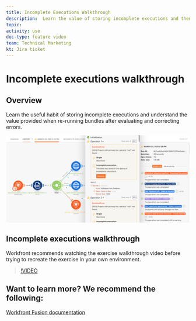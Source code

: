 ```yaml
---
title: Incomplete Executions Walkthrough
description:  Learn the value of storing incomplete executions and then re-running bundles after evaluating and correcting errors in [!DNL Adobe Workfront Fusion].
topic: 
activity: use
doc-type: feature video
team: Technical Marketing
kt: Jira ticket 
---
```

# Incomplete executions walkthrough

## Overview

Learn the useful habit of storing incomplete executions and understand the value provided when re-running bundles after evaluating and correcting errors.

![An image of a scenario with error handling](assets/troubleshooting-and-error-handling-8.png)

## Incomplete executions walkthrough

Workfront recommends watching the exercise walkthrough video before trying to recreate the exercise in your own environment.

>[!VIDEO](https://video.tv.adobe.com/v/335308/?quality=12)

## Want to learn more? We recommend the following:

[Workfront Fusion documentation](https://experienceleague.adobe.com/docs/workfront/using/adobe-workfront-fusion/workfront-fusion-2.html?lang=en)
